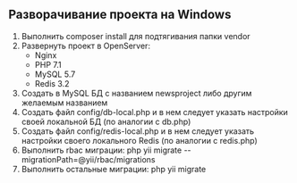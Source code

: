 Разворачивание проекта на Windows
------------

1. Выполнить composer install для подтягивания папки vendor
2. Развернуть проект в OpenServer:
    - Nginx
    - PHP 7.1
    - MySQL 5.7
    - Redis 3.2
3. Создать в MySQL БД с названием newsproject либо другим желаемым названием
4. Создать файл config/db-local.php и в нем следует указать настройки своей локальной БД (по аналогии с db.php)
5. Создать файл config/redis-local.php и в нем следует указать настройки своего локального Redis (по аналогии с redis.php)
6. Выполнить rbac миграции: php yii migrate --migrationPath=@yii/rbac/migrations
7. Выполнить остальные миграции: php yii migrate